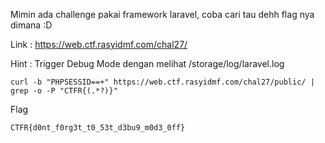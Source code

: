 Mimin ada challenge pakai framework laravel, coba cari tau dehh flag nya dimana :D

Link : https://web.ctf.rasyidmf.com/chal27/

Hint : Trigger Debug Mode dengan melihat /storage/log/laravel.log

```
curl -b "PHPSESSID==+" https://web.ctf.rasyidmf.com/chal27/public/ | grep -o -P "CTFR{(.*?)}"
```

Flag
```
CTFR{d0nt_f0rg3t_t0_53t_d3bu9_m0d3_0ff}
```